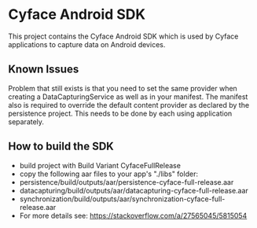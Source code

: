 Cyface Android SDK
========================

This project contains the Cyface Android SDK which is used by Cyface applications to capture data on Android devices.

Known Issues
------------

Problem that still exists is that you need to set the same provider when
creating a DataCapturingService as well as in your manifest. The
manifest also is required to override the default content provider as
declared by the persistence project. This needs to be done by each using
application separately.

How to build the SDK
-------------------------
* build project with Build Variant CyfaceFullRelease
* copy the following aar files to your app's "./libs" folder:
 * persistence/build/outputs/aar/persistence-cyface-full-release.aar
 * datacapturing/build/outputs/aar/datacapturing-cyface-full-release.aar
 * synchronization/build/outputs/aar/synchronization-cyface-full-release.aar
* For more details see: https://stackoverflow.com/a/27565045/5815054